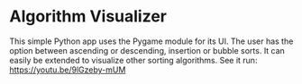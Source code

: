 # Algorithm Visualizer
This simple Python app uses the Pygame module for its UI. The user has the option between ascending or descending, insertion or bubble sorts. It can easily be extended to visualize other sorting algorithms.
See it run:  https://youtu.be/9lGzeby-mUM
